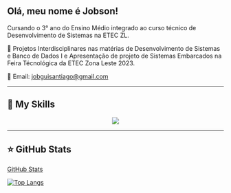 ## Olá, meu nome é Jobson!

Cursando o 3° ano do Ensino Médio integrado ao curso técnico de Desenvolvimento de Sistemas na ETEC ZL.

🔭 Projetos Interdisciplinares nas matérias de Desenvolvimento de Sistemas e Banco de Dados I e Apresentação de projeto de Sistemas Embarcados na Feira Técnológica da ETEC Zona Leste 2023.

💬 Email: jobguisantiago@gmail.com

---

## 🚀 My Skills

<p align="center">
    <a href="https://skillicons.dev">
      <img src="https://skillicons.dev/icons?i=html,css,js,java,php,laravel,sqlite,bootstrap" />
    </a>
  </p>

---

## ⭐ GitHub Stats

[GitHub Stats](https://github-readme-stats.vercel.app/api?username=JobsonSantiago&show_icons=true&theme=radical)

[![Top Langs](https://github-readme-stats.vercel.app/api/top-langs/?username=JobsonSantiago&layout=pie&theme=radical)](https://github.com/JobsonSantiago/github-readme-stats)

